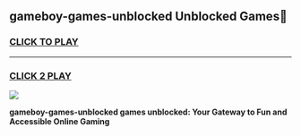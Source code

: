 
## gameboy-games-unblocked Unblocked Games👋
<h3>
<a href="https://news.freeplayer.one?title=gameboy-games-unblocked&ref=16F">CLICK TO PLAY</a></h3>
<hr>

<h3>
<a href="https://news.freeplayer.one?title=gameboy-games-unblocked&ref=16F">CLICK 2 PLAY</a>
  
</h3>

<a href="https://news.freeplayer.one?title=gameboy-games-unblocked&ref=16F/"><img src="https://clearcache.store/games.png"></a>


**gameboy-games-unblocked games unblocked: Your Gateway to Fun and Accessible Online Gaming**
